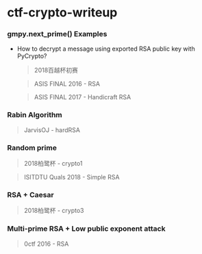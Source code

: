 # ctf-crypto-writeup

### gmpy.next_prime() Examples

* How to decrypt a message using exported RSA public key with PyCrypto?
  
  >2018百越杯初赛
  
  >ASIS FINAL 2016 - RSA
  
  >ASIS FINAL 2017 - Handicraft RSA

### Rabin Algorithm

  >JarvisOJ - hardRSA

### Random prime

  >2018柏鹭杯 - crypto1
  
  >ISITDTU Quals 2018 - Simple RSA

### RSA + Caesar

  >2018柏鹭杯 - crypto3
  
### Multi-prime RSA + Low public exponent attack

  >0ctf 2016 - RSA